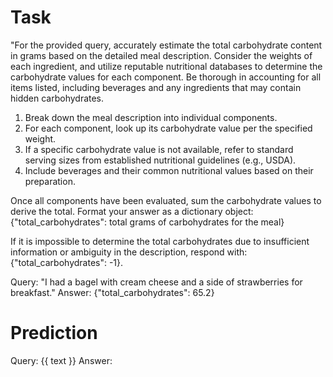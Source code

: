 # Task
"For the provided query, accurately estimate the total carbohydrate content in grams based on the detailed meal description. Consider the weights of each ingredient, and utilize reputable nutritional databases to determine the carbohydrate values for each component. Be thorough in accounting for all items listed, including beverages and any ingredients that may contain hidden carbohydrates.

1. Break down the meal description into individual components.
2. For each component, look up its carbohydrate value per the specified weight.
3. If a specific carbohydrate value is not available, refer to standard serving sizes from established nutritional guidelines (e.g., USDA).
4. Include beverages and their common nutritional values based on their preparation.

Once all components have been evaluated, sum the carbohydrate values to derive the total. Format your answer as a dictionary object:
{"total_carbohydrates": total grams of carbohydrates for the meal}

If it is impossible to determine the total carbohydrates due to insufficient information or ambiguity in the description, respond with:
{"total_carbohydrates": -1}.

Query: "I had a bagel with cream cheese and a side of strawberries for breakfast."
Answer: {"total_carbohydrates": 65.2}


# Prediction
Query: {{ text }}
Answer: